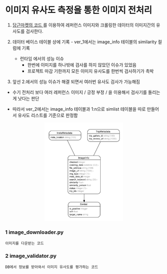 # 이미지 유사도 측정을 통한 이미지 전처리 

1. <a href = "https://colab.research.google.com/github/daangn/notebooks/blob/master/daangn/profile_image_detector_using_tf_hub.ipynb">당근마켓의 코드 </a> 를 이용하여 레퍼런스 이미지와 크롤링한 데이터의 이미지간의 유사도를 검사한다.

2. 데이터 베이스 테이블 상에 기록 - ver_1에서는 image_info 테이블의 similarity 컬럼에 기록

   * 런타임 에서의 성능 이슈
     * 한번에 이미지를 하나밖에 검사를 하지 않았던 이슈가 있었음
     * 프로젝트 마감 기한까지 모든 이미지 유사도를 한번씩 검사하기가 촉박

3.  앞선 2.에서의 성능 이슈가 해결 되면서 여러번 유사도 검사가 가능해짐

   * 수기 전처리 보다 여러 레퍼런스 이미지 / 긍정 부정 / 을 이용해서 검사기를 돌리는게 낫다는 판단

   * 따라서 ver_2에서는 image_info 테이블과 1:n으로 simlist  테이블을 따로 만들어서 유사도 리스트를 기준으로 판정함

<center><div style="max-width:50%;">
    <img src="README_IMG/1.png">
</div></center>




### 1 image_downloader.py
<pre><code>이미지를 다운받는 코드</code></pre>
### 2 image_validator.py
<pre><code>DB에서 정보를 받아와서 이미지 유사도를 평가하는 코드</code></pre>
